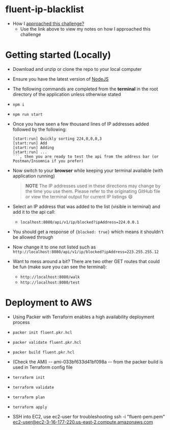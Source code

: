 # fluent-ip-blacklist

- How I [approached this challenge?](./docs/approach.md)
  - Use the link above to view my notes on how I approached this challenge

# Getting started (Locally)
- Download and unzip or clone the repo to your local computer
- Ensure you have the latest version of [NodeJS](https://nodejs.org/en/download/)
- The following commands are completed from the __terminal__ in the root directory of the application unless otherwise stated
- `npm i`
- `npm run start`
- Once you have seen a few thousand lines of IP addresses added followed by the following:
  ```
  [start:run] Quickly sorting 224,0,0,0,3
  [start:run] Add 
  [start:run] Adding 
  [start:run] ...
  ```, then you are ready to test the api from the address bar (or Postman/Insomnia if you prefer)
- Now switch to your __browser__ while keeping your terminal available (with application running)
  > __NOTE__ The IP addresses used in these directions may change by the time you use them. Please refer to the
  > originating GitHub file or view the terminal output for current IP listings :smile:
- Select an IP address that was added to the list (visible in terminal) and add it to the api call:
  - `localhost:8080/api/v1/ip/blocked?ipAddress=224.0.0.1`
- You should get a response of `{blocked: true}` which means it shouldn't be allowed through
- Now change it to one not listed such as `http://localhost:8080/api/v1/ip/blocked?ipAddress=223.255.255.12`

- Want to mess around a bit? There are two other GET routes that could be fun (make sure you can see the terminal):
  - `http://localhost:8080/walk`
  - `http://localhost:8080/test`  

# Deployment to AWS
- Using Packer with Terraform enables a high availability deployment process
- `packer init fluent.pkr.hcl`
- `packer validate fluent.pkr.hcl`
- `packer build fluent.pkr.hcl`
- (Check the AMI) -- ami-033bf633d41bf098a -- from the packer build is used in Terraform config file
- `terraform init`
- `terraform validate`
- `terraform plan`
- `terraform apply`

- SSH into EC2, use ec2-user for troubleshooting
  ssh -i "fluent-pem.pem" ec2-user@ec2-3-16-177-220.us-east-2.compute.amazonaws.com
